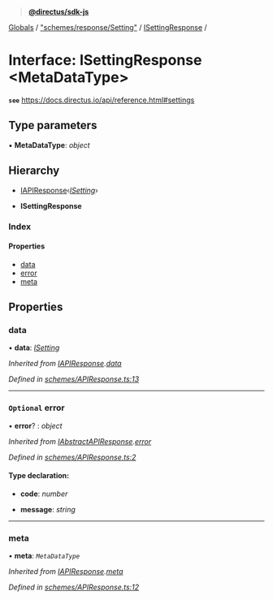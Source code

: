 > **[@directus/sdk-js](../README.md)**

[Globals](../README.md) / ["schemes/response/Setting"](../modules/_schemes_response_setting_.md) / [ISettingResponse](_schemes_response_setting_.isettingresponse.md) /

# Interface: ISettingResponse <**MetaDataType**>

**`see`** https://docs.directus.io/api/reference.html#settings

## Type parameters

▪ **MetaDataType**: *object*

## Hierarchy

  * [IAPIResponse](_schemes_apiresponse_.iapiresponse.md)‹*[ISetting](_schemes_directus_setting_.isetting.md)*›

  * **ISettingResponse**

### Index

#### Properties

* [data](_schemes_response_setting_.isettingresponse.md#data)
* [error](_schemes_response_setting_.isettingresponse.md#optional-error)
* [meta](_schemes_response_setting_.isettingresponse.md#meta)

## Properties

###  data

• **data**: *[ISetting](_schemes_directus_setting_.isetting.md)*

*Inherited from [IAPIResponse](_schemes_apiresponse_.iapiresponse.md).[data](_schemes_apiresponse_.iapiresponse.md#data)*

*Defined in [schemes/APIResponse.ts:13](https://github.com/direcuts/sdk-js/tree/master/schemes/APIResponse.ts#L13)*

___

### `Optional` error

• **error**? : *object*

*Inherited from [IAbstractAPIResponse](_schemes_apiresponse_.iabstractapiresponse.md).[error](_schemes_apiresponse_.iabstractapiresponse.md#optional-error)*

*Defined in [schemes/APIResponse.ts:2](https://github.com/direcuts/sdk-js/tree/master/schemes/APIResponse.ts#L2)*

#### Type declaration:

* **code**: *number*

* **message**: *string*

___

###  meta

• **meta**: *`MetaDataType`*

*Inherited from [IAPIResponse](_schemes_apiresponse_.iapiresponse.md).[meta](_schemes_apiresponse_.iapiresponse.md#meta)*

*Defined in [schemes/APIResponse.ts:12](https://github.com/direcuts/sdk-js/tree/master/schemes/APIResponse.ts#L12)*